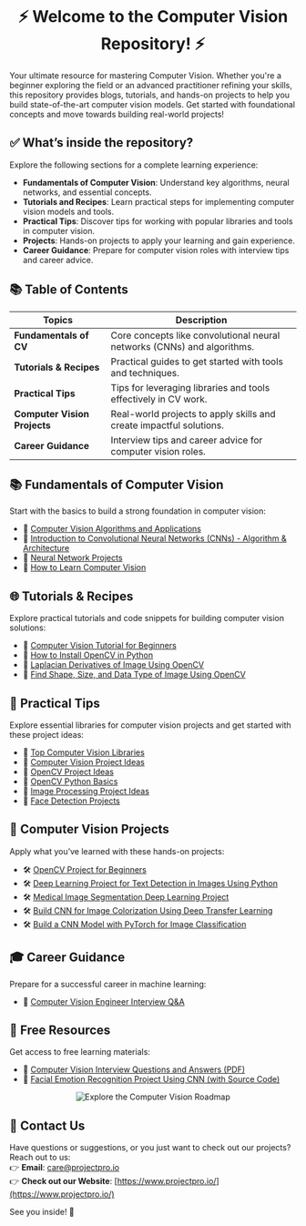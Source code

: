 # <div align="center">⚡ Welcome to the Computer Vision Repository! ⚡</div>

Your ultimate resource for mastering Computer Vision. Whether you're a beginner exploring the field or an advanced practitioner refining your skills, this repository provides blogs, tutorials, and hands-on projects to help you build state-of-the-art computer vision models. Get started with foundational concepts and move towards building real-world projects!

## ✅ What’s inside the repository?
Explore the following sections for a complete learning experience:
- **Fundamentals of Computer Vision**: Understand key algorithms, neural networks, and essential concepts.
- **Tutorials and Recipes**: Learn practical steps for implementing computer vision models and tools.
- **Practical Tips**: Discover tips for working with popular libraries and tools in computer vision.
- **Projects**: Hands-on projects to apply your learning and gain experience.
- **Career Guidance**: Prepare for computer vision roles with interview tips and career advice.

## 📚 Table of Contents

| Topics                 | Description                                                              |
|-------------------------|--------------------------------------------------------------------------|
| **Fundamentals of CV**  | Core concepts like convolutional neural networks (CNNs) and algorithms. |
| **Tutorials & Recipes** | Practical guides to get started with tools and techniques.              |
| **Practical Tips**      | Tips for leveraging libraries and tools effectively in CV work.         |
| **Computer Vision Projects** | Real-world projects to apply skills and create impactful solutions. |
| **Career Guidance**     | Interview tips and career advice for computer vision roles.             |



## 📚 Fundamentals of Computer Vision
Start with the basics to build a strong foundation in computer vision:
- 📝 [Computer Vision Algorithms and Applications](<https://www.projectpro.io/article/computer-vision-algorithms-and-applications/514>)
- 📝 [Introduction to Convolutional Neural Networks (CNNs) - Algorithm & Architecture](<https://www.projectpro.io/article/introduction-to-convolutional-neural-networks-algorithm-architecture/560>)
- 📝 [Neural Network Projects](<https://www.projectpro.io/article/neural-network-projects/440>)
- 📝 [How to Learn Computer Vision](<https://www.projectpro.io/article/how-to-learn-computer-vision/515>)



## 🌐 Tutorials & Recipes
Explore practical tutorials and code snippets for building computer vision solutions:
- 📝 [Computer Vision Tutorial for Beginners](<https://www.projectpro.io/data-science-in-python-tutorial/computer-vision-tutorial-for-beginners>)
- 📝 [How to Install OpenCV in Python](<https://www.projectpro.io/recipes/what-is-opencv-install-it-python>)
- 📝 [Laplacian Derivatives of Image Using OpenCV](<https://www.projectpro.io/recipes/what-are-laplacian-derivatives-of-image-opencv>)
- 📝 [Find Shape, Size, and Data Type of Image Using OpenCV](<https://www.projectpro.io/recipes/find-shape-size-and-data-type-of-image-opencv>)



## 🧠 Practical Tips
Explore essential libraries for computer vision projects and get started with these project ideas:
- 📝 [Top Computer Vision Libraries](<https://www.projectpro.io/article/computer-vision-libraries/772>)
- 📝 [Computer Vision Project Ideas](<https://www.projectpro.io/article/computer-vision-projects/437>)
- 📝 [OpenCV Project Ideas](<https://www.projectpro.io/article/opencv-projects-ideas-/492>)
- 📝 [OpenCV Python Basics](<https://www.projectpro.io/article/opencv-python/792>)
- 📝 [Image Processing Project Ideas](<https://www.projectpro.io/article/image-processing-projects-ideas/460>)
- 📝 [Face Detection Projects](<https://www.projectpro.io/article/face-detection-projects/724>)


## 🚀 Computer Vision Projects
Apply what you’ve learned with these hands-on projects:
- 🛠️ [OpenCV Project for Beginners](<https://www.projectpro.io/project-use-case/opencv-project-for-beginners-to-learn-opencv>)
- 🛠️ [Deep Learning Project for Text Detection in Images Using Python](<https://www.projectpro.io/project-use-case/text-detection-in-images-using-python>)
- 🛠️ [Medical Image Segmentation Deep Learning Project](<https://www.projectpro.io/project-use-case/medical-image-segmentation>)
- 🛠️ [Build CNN for Image Colorization Using Deep Transfer Learning](<https://www.projectpro.io/project-use-case/image-colorization-project-using-autoencoders>)
- 🛠️ [Build a CNN Model with PyTorch for Image Classification](<https://www.projectpro.io/project-use-case/pytorch-cnn-example-for-image-classification>)

## 🎓 Career Guidance 

Prepare for a successful career in machine learning:
- 📝 [Computer Vision Engineer Interview Q&A](<https://www.projectpro.io/article/computer-vision-engineer-interview-questions/450>)

## 🎁 Free Resources
Get access to free learning materials:
- 📄 [Computer Vision Interview Questions and Answers (PDF)](<https://www.projectpro.io/free-learning-resources/computer-vision-interview-questions-and-answers-pdf>)
- 📄 [Facial Emotion Recognition Project Using CNN (with Source Code)](<https://www.projectpro.io/article/facial-emotion-recognition-project-using-cnn-with-source-code/570>)


<p align="center">
  <a href="https://www.projectpro.io/learning-paths/computer-vision-roadmap" target="_blank" style="text-decoration: none;">
    <img src="https://img.shields.io/badge/Explore%20the%20Computer%20Vision%20Roadmap-28a745?style=for-the-badge&logo=none&logoColor=white" alt="Explore the Computer Vision Roadmap">
  </a>
</p>

## 💬 Contact Us  
Have questions or suggestions, or you just want to check out our projects? Reach out to us:  
👉 **Email**: care@projectpro.io  
👉 **Check out our Website**: [https://www.projectpro.io/](https://www.projectpro.io/)  

See you inside! 👋
